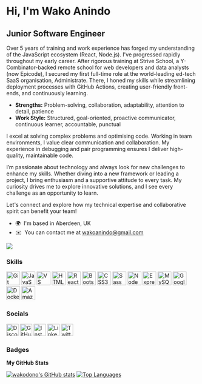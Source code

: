 Hi, I'm Wako Anindo
============================

Junior Software Engineer
----------------------------------------

Over 5 years of training and work experience has forged my understanding of the JavaScript ecosystem (React, Node.js). I've progressed rapidly throughout my early career. After rigorous training at Strive School, a Y-Combinator-backed remote school for web developers and data analysts (now Epicode), I secured my first full-time role at the world-leading ed-tech SaaS organisation, Administrate. There, I honed my skills while streamlining deployment processes with GitHub Actions, creating user-friendly front-ends, and continuously learning.

- **Strengths:** Problem-solving, collaboration, adaptability, attention to detail, patience
- **Work Style:** Structured, goal-oriented, proactive communicator, continuous learner, accountable, punctual

I excel at solving complex problems and optimising code. Working in team environments, I value clear communication and collaboration. My experience in debugging and pair programming ensures I deliver high-quality, maintainable code.

I’m passionate about technology and always look for new challenges to enhance my skills. Whether diving into a new framework or leading a project, I bring enthusiasm and a supportive attitude to every task. My curiosity drives me to explore innovative solutions, and I see every challenge as an opportunity to learn.

Let's connect and explore how my technical expertise and collaborative spirit can benefit your team!

* 🌍  I'm based in Aberdeen, UK
* ✉️  You can contact me at [wakoanindo@gmail.com](mailto:wakoanindo@gmail.com)

<a href="https://www.x.com/RealWako" target="_blank" rel="noreferrer"><img src="https://img.shields.io/twitter/follow/RealWako?logo=twitter&style=for-the-badge&color=0891b2&labelColor=1c1917" /></a>

### Skills  

<p align="left"> 
<a href="https://git-scm.com/" target="_blank" rel="noreferrer"><img src="https://raw.githubusercontent.com/danielcranney/readme-generator/main/public/icons/skills/git-colored.svg" width="36" height="36" alt="Git" /></a>
<a href="https://developer.mozilla.org/en-US/docs/Web/JavaScript" target="_blank" rel="noreferrer"><img src="https://raw.githubusercontent.com/danielcranney/readme-generator/main/public/icons/skills/javascript-colored.svg" width="36" height="36" alt="JavaScript" /></a>
<a href="https://code.visualstudio.com/" target="_blank" rel="noreferrer"><img src="https://raw.githubusercontent.com/danielcranney/readme-generator/main/public/icons/skills/visualstudiocode.svg" width="36" height="36" alt="VS Code" /></a>
<a href="https://developer.mozilla.org/en-US/docs/Glossary/HTML5" target="_blank" rel="noreferrer"><img src="https://raw.githubusercontent.com/danielcranney/readme-generator/main/public/icons/skills/html5-colored.svg" width="36" height="36" alt="HTML5" /></a>
<a href="https://reactjs.org/" target="_blank" rel="noreferrer"><img src="https://raw.githubusercontent.com/danielcranney/readme-generator/main/public/icons/skills/react-colored.svg" width="36" height="36" alt="React" /></a>
<a href="https://getbootstrap.com/" target="_blank" rel="noreferrer"><img src="https://raw.githubusercontent.com/danielcranney/readme-generator/main/public/icons/skills/bootstrap-colored.svg" width="36" height="36" alt="Bootstrap" /></a>
<a href="https://www.w3.org/TR/CSS/#css" target="_blank" rel="noreferrer"><img src="https://raw.githubusercontent.com/danielcranney/readme-generator/main/public/icons/skills/css3-colored.svg" width="36" height="36" alt="CSS3" /></a>
<a href="https://sass-lang.com/" target="_blank" rel="noreferrer"><img src="https://raw.githubusercontent.com/danielcranney/readme-generator/main/public/icons/skills/sass-colored.svg" width="36" height="36" alt="Sass" /></a>
<a href="https://nodejs.org/en/" target="_blank" rel="noreferrer"><img src="https://raw.githubusercontent.com/danielcranney/readme-generator/main/public/icons/skills/nodejs-colored.svg" width="36" height="36" alt="NodeJS" /></a>
<a href="https://expressjs.com/" target="_blank" rel="noreferrer"><img src="https://raw.githubusercontent.com/danielcranney/readme-generator/main/public/icons/skills/express-colored-dark.svg" width="36" height="36" alt="Express" /></a>
<a href="https://www.mysql.com/" target="_blank" rel="noreferrer"><img src="https://raw.githubusercontent.com/danielcranney/readme-generator/main/public/icons/skills/mysql-colored.svg" width="36" height="36" alt="MySQL" /></a>
<a href="https://cloud.google.com/" target="_blank" rel="noreferrer"><img src="https://raw.githubusercontent.com/danielcranney/readme-generator/main/public/icons/skills/googlecloud-colored.svg" width="36" height="36" alt="Google Cloud" /></a>
<a href="https://www.docker.com/" target="_blank" rel="noreferrer"><img src="https://raw.githubusercontent.com/danielcranney/readme-generator/main/public/icons/skills/docker-colored.svg" width="36" height="36" alt="Docker" /></a>
<a href="https://aws.amazon.com" target="_blank" rel="noreferrer"><img src="https://raw.githubusercontent.com/danielcranney/readme-generator/main/public/icons/skills/aws-colored-dark.svg" width="36" height="36" alt="Amazon Web Services" /></a>
</p> 

### Socials  

<p align="left"> 
<a href="https://discord.com/users/wako1224" target="_blank" rel="noreferrer"><img src="https://raw.githubusercontent.com/danielcranney/readme-generator/main/public/icons/socials/discord.svg" width="32" height="32" alt="Discord" /></a>
<a href="https://www.github.com/wakodono" target="_blank" rel="noreferrer"><img src="https://raw.githubusercontent.com/danielcranney/readme-generator/main/public/icons/socials/github.svg" width="32" height="32" alt="GitHub" /></a>
<a href="http://www.instagram.com/wako_iii" target="_blank" rel="noreferrer"><img src="https://raw.githubusercontent.com/danielcranney/readme-generator/main/public/icons/socials/instagram.svg" width="32" height="32" alt="Instagram" /></a>
<a href="https://www.linkedin.com/in/wakoanindo" target="_blank" rel="noreferrer"><img src="https://raw.githubusercontent.com/danielcranney/readme-generator/main/public/icons/socials/linkedin.svg" width="32" height="32" alt="LinkedIn" /></a>
<a href="https://www.x.com/RealWako" target="_blank" rel="noreferrer"><img src="https://raw.githubusercontent.com/danielcranney/readme-generator/main/public/icons/socials/twitter.svg" width="32" height="32" alt="Twitter" /></a>
</p>

### Badges

<b>My GitHub Stats</b>

<a href="http://www.github.com/wakodono"><img src="https://github-readme-stats.vercel.app/api?username=wakodono&show_icons=true&hide=stars,prs,&count_private=true&title_color=0891b2&text_color=ffffff&icon_color=0891b2&bg_color=1c1917&hide_border=true&show_icons=true" alt="wakodono's GitHub stats" /></a>
<a href="https://github.com/wakodono" align="left"><img src="https://github-readme-stats.vercel.app/api/top-langs/?username=wakodono&langs_count=10&title_color=0891b2&text_color=ffffff&icon_color=0891b2&bg_color=1c1917&hide_border=true&locale=en&custom_title=Top%20Languages" alt="Top Languages" /></a>

<div width="100%" align="center"></div><br /><br /><br /><br /><br /><br /><br />
